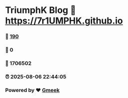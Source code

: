 # TriumphK Blog :link: https://7r1UMPHK.github.io 
### :page_facing_up: [190](https://7r1UMPHK.github.io/tag.html) 
### :speech_balloon: 0 
### :hibiscus: 1706502 
### :alarm_clock: 2025-08-06 22:44:05 
### Powered by :heart: [Gmeek](https://github.com/Meekdai/Gmeek)

